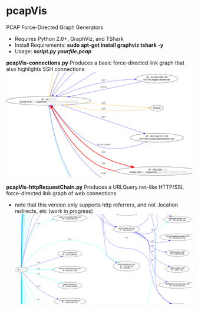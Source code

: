 # pcapVis
PCAP Force-Directed Graph Generators
- Requires Python 2.6+, GraphViz, and TShark
- Install Requirements: <b>sudo apt-get install graphviz tshark -y</b>
- Usage:  <b><i>script.py yourfile.pcap</i></b>

<b>pcapVis-connections.py</b>
Produces a basic force-directed link graph that also highlights SSH connections
![pcapVis-connections.py](https://github.com/bonifield/pcapVis/blob/master/conn-snippet.PNG)

<b>pcapVis-httpRequestChain.py</b>
Produces a URLQuery.net-like HTTP/SSL force-directed link graph of web connections
- note that this version only supports http referrers, and not .location redirects, etc (work in progress)
![pcapVis-httpRequestChain.py](https://github.com/bonifield/pcapVis/blob/master/chain-snippet.PNG)

